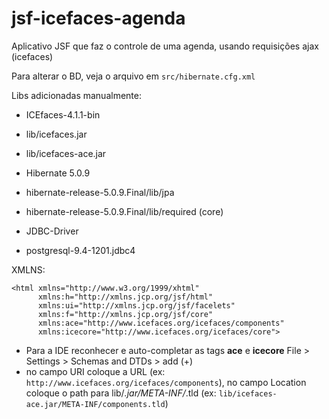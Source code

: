 # jsf-icefaces-agenda
Aplicativo JSF que faz o controle de uma agenda, usando requisições ajax (icefaces)

Para alterar o BD, veja o arquivo em `src/hibernate.cfg.xml`

Libs adicionadas manualmente:

* ICEfaces-4.1.1-bin
 * lib/icefaces.jar
 * lib/icefaces-ace.jar


* Hibernate 5.0.9
 * hibernate-release-5.0.9.Final/lib/jpa
 * hibernate-release-5.0.9.Final/lib/required (core)


* JDBC-Driver
 * postgresql-9.4-1201.jdbc4

XMLNS:
```
<html xmlns="http://www.w3.org/1999/xhtml"
      xmlns:h="http://xmlns.jcp.org/jsf/html"
      xmlns:ui="http://xmlns.jcp.org/jsf/facelets"
      xmlns:f="http://xmlns.jcp.org/jsf/core"
      xmlns:ace="http://www.icefaces.org/icefaces/components"
      xmlns:icecore="http://www.icefaces.org/icefaces/core">
```
* Para a IDE reconhecer e auto-completar as tags **ace** e **icecore** File > Settings > Schemas and DTDs > add (+)
 * no campo URI coloque a URL (ex: `http://www.icefaces.org/icefaces/components`), no campo Location coloque o path para lib/*.jar/META-INF/*.tld (ex: `lib/icefaces-ace.jar/META-INF/components.tld`)